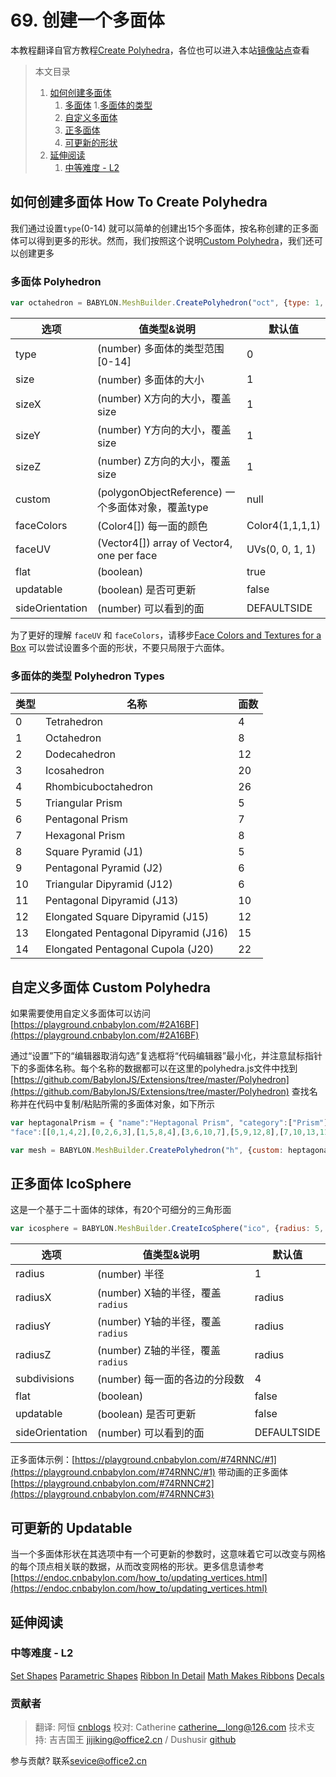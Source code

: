 # 69. 创建一个多面体 

本教程翻译自官方教程[Create Polyhedra](https://doc.babylonjs.com/how_to/polyhedra_shapes)，各位也可以进入本站[镜像站点](https://endoc.cnbabylon.com/how_to/polyhedra_shapes)查看

>本文目录
>1. [如何创建多面体](#1)
>    1. [多面体](#1-1)
>        1.[多面体的类型](#1-1-1)
>    2. [自定义多面体](#1-2)
>    3. [正多面体](#1-3)
>    4. [可更新的形状](#1-4)
>2. [延伸阅读](#2)
>    1. [中等难度 - L2](#2-1)

## <span id='1'>如何创建多面体 How To Create Polyhedra</span>

我们通过设置`type`(0-14) 就可以简单的创建出15个多面体，按名称创建的正多面体可以得到更多的形状。然而，我们按照这个说明[Custom Polyhedra](#1-2)，我们还可以创建更多

### <span id='1-1'>多面体 Polyhedron</span>

```javascript
var octahedron = BABYLON.MeshBuilder.CreatePolyhedron("oct", {type: 1, size: 3}, scene);
```

| **选项**        | **值类型&说明**                                   | **默认值**      |
| --------------- | ------------------------------------------------- | --------------- |
| type            | (number) 多面体的类型范围[0-14]                   | 0               |
| size            | (number) 多面体的大小                             | 1               |
| sizeX           | (number) X方向的大小，覆盖size                    | 1               |
| sizeY           | (number) Y方向的大小，覆盖size                    | 1               |
| sizeZ           | (number) Z方向的大小，覆盖size                    | 1               |
| custom          | (polygonObjectReference) 一个多面体对象，覆盖type | null            |
| faceColors      | (Color4[]) 每一面的颜色                           | Color4(1,1,1,1) |
| faceUV          | (Vector4[]) array of Vector4, one per face        | UVs(0, 0, 1, 1) |
| flat            | (boolean)                                         | true            |
| updatable       | (boolean) 是否可更新                              | false           |
| sideOrientation | (number) 可以看到的面                             | DEFAULTSIDE     |

为了更好的理解 `faceUV` 和 `faceColors`，请移步[Face Colors and Textures for a Box](https://endoc.cnbabylon.com/how_to/createbox_per_face_textures_and_colors)
可以尝试设置多个面的形状，不要只局限于六面体。

### <span id='1-1-1'>多面体的类型 Polyhedron Types</span>

| **类型** | **名称**                             | **面数** |
| -------- | ------------------------------------ | -------- |
| 0        | Tetrahedron                          | 4        |
| 1        | Octahedron                           | 8        |
| 2        | Dodecahedron                         | 12       |
| 3        | Icosahedron                          | 20       |
| 4        | Rhombicuboctahedron                  | 26       |
| 5        | Triangular Prism                     | 5        |
| 6        | Pentagonal Prism                     | 7        |
| 7        | Hexagonal Prism                      | 8        |
| 8        | Square Pyramid (J1)                  | 5        |
| 9        | Pentagonal Pyramid (J2)              | 6        |
| 10       | Triangular Dipyramid (J12)           | 6        |
| 11       | Pentagonal Dipyramid (J13)           | 10       |
| 12       | Elongated Square Dipyramid (J15)     | 12       |
| 13       | Elongated Pentagonal Dipyramid (J16) | 15       |
| 14       | Elongated Pentagonal Cupola (J20)    | 22       |


## <span id='1-2'>自定义多面体 Custom Polyhedra</span>

如果需要使用自定义多面体可以访问[https://playground.cnbabylon.com/#2A16BF](https://playground.cnbabylon.com/#2A16BF)

通过“设置”下的“编辑器取消勾选”复选框将“代码编辑器”最小化，并注意鼠标指针下的多面体名称。每个名称的数据都可以在这里的polyhedra.js文件中找到[https://github.com/BabylonJS/Extensions/tree/master/Polyhedron](https://github.com/BabylonJS/Extensions/tree/master/Polyhedron)
查找名称并在代码中复制/粘贴所需的多面体对象，如下所示

```javascript
var heptagonalPrism = { "name":"Heptagonal Prism", "category":["Prism"], "vertex":[[0,0,1.090071],[0.796065,0,0.7446715],[-0.1498633,0.7818315,0.7446715],[-0.7396399,-0.2943675,0.7446715],[0.6462017,0.7818315,0.3992718],[1.049102,-0.2943675,-0.03143449],[-0.8895032,0.487464,0.3992718],[-0.8658909,-0.6614378,-0.03143449],[0.8992386,0.487464,-0.3768342],[0.5685687,-0.6614378,-0.6538232],[-1.015754,0.1203937,-0.3768342],[-0.2836832,-0.8247995,-0.6538232],[0.4187054,0.1203937,-0.9992228],[-0.4335465,-0.042968,-0.9992228]],
"face":[[0,1,4,2],[0,2,6,3],[1,5,8,4],[3,6,10,7],[5,9,12,8],[7,10,13,11],[9,11,13,12],[0,3,7,11,9,5,1],[2,4,8,12,13,10,6]]};

var mesh = BABYLON.MeshBuilder.CreatePolyhedron("h", {custom: heptagonalPrism}, scene);
```

## <span id='1-3'>正多面体 IcoSphere</span>

这是一个基于二十面体的球体，有20个可细分的三角形面

```javascript
var icosphere = BABYLON.MeshBuilder.CreateIcoSphere("ico", {radius: 5, radiusY: 8, subdivisions: 6}, scene);
```

| **选项**        | **值类型&说明**                   | **默认值**  |
| --------------- | --------------------------------- | ----------- |
| radius          | (number) 半径                     | 1           |
| radiusX         | (number) X轴的半径，覆盖 `radius` | radius      |
| radiusY         | (number) Y轴的半径，覆盖 `radius` | radius      |
| radiusZ         | (number) Z轴的半径，覆盖 `radius` | radius      |
| subdivisions    | (number) 每一面的各边的分段数     | 4           |
| flat            | (boolean)                         | false       |
| updatable       | (boolean) 是否可更新              | false       |
| sideOrientation | (number) 可以看到的面             | DEFAULTSIDE |

正多面体示例：[https://playground.cnbabylon.com/#74RNNC/#1](https://playground.cnbabylon.com/#74RNNC/#1)
带动画的正多面体[https://playground.cnbabylon.com/#74RNNC#2](https://playground.cnbabylon.com/#74RNNC#3)

## <span id='1-4'>可更新的 Updatable</span>

当一个多面体形状在其选项中有一个可更新的参数时，这意味着它可以改变与网格的每个顶点相关联的数据，从而改变网格的形状。更多信息请参考[https://endoc.cnbabylon.com/how_to/updating_vertices.html](https://endoc.cnbabylon.com/how_to/updating_vertices.html)

## <span id='2'>延伸阅读</span>

### <span id='2-1'>中等难度 - L2</span>

[Set Shapes](https://endoc.cnbabylon.com/babylon101/discover_basic_elements)
[Parametric Shapes](https://endoc.cnbabylon.com/babylon101/parametric_shapes)
[Ribbon In Detail](https://endoc.cnbabylon.com/how_to/ribbon_tutorial)
[Math Makes Ribbons](https://endoc.cnbabylon.com/resources/maths_make_ribbons)
[Decals](https://endoc.cnbabylon.com/how_to/decals)

### 贡献者
> 翻译: 阿恒 [cnblogs](https://www.cnblogs.com/recode-hyh/)
> 校对: Catherine <catherine__long@126.com>
> 技术支持: 吉吉国王 <jijiking@office2.cn> / Dushusir [github](https://github.com/Dushusir/)

参与贡献? 联系<sevice@office2.cn>
